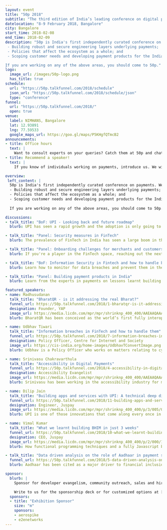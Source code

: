 ```yaml
---
layout: event
title: "50p 2018"
subtitle: "The third edition of India’s leading conference on digital payments"
datelocation: "8-9 February 2018, Bangalore"
city: Bangalore
start_time: 2018-02-08
end_time: 2018-02-09
description: "50p is India's first independently curated conference on payments. We bring stakeholders in the ecosystem to dialogue and collaborate on: 
 - Building robust and secure engineering layers underlying payments; 
 - Policies that affect the ecosystem as a whole; and 
 - Scoping customer needs and developing payment products for the Indian market. 

If you are working on any of the above areas, you should come to 50p."
logo:
  image_url: /images/50p-logo.png
  has_title: true
schedule:
  url: "https://50p.talkfunnel.com/2018/schedule"
  json_url: "https://50p.talkfunnel.com/2018/schedule/json"
  type: "conference"
funnel:
  url: "https://50p.talkfunnel.com/2018/"
  open: true
venue:
  label: NIMHANS, Bangalore
  lat: 12.93891
  lng: 77.59533
  google_maps_url: https://goo.gl/maps/P5KHgfQTmcB2
announcements:
- title: Office hours
  text: |
    Want to consult experts on your queries? Catch them at 50p and chat with them individually.
- title: Recommend a speaker!
  text: |
    If you know of individuals working on payments, introduce us. We will provide them a platform to share their work at the conference. To recommend a speaker, [click here](mailto:50p.editorial@hasgeek.com).

overview:
 left_content: |
  50p is India's first independently curated conference on payments. We bring stakeholders in the ecosystem to dialogue and collaborate on: 
  - Building robust and secure engineering layers underlying payments; 
  - Policies that affect the ecosystem as a whole; and 
  - Scoping customer needs and developing payment products for the Indian market. 
  
  If you are working on any of the above areas, you should come to 50p.

discussions:
- talk_title: "BoF: UPI - Looking back and future roadmap"
  blurb: UPI has seen a rapid growth and the adoption is only going to increase over the enxt year. If you're building apps and services on top of UPI, there are a lot of unanswered questions. This Birds of a Feather session aims to provide a neutral discussion space for all stakeholders in the UPI platform to come together and discuss the pain points, quirks and what lies ahead for UPI.

- talk_title: "Panel: Security measures in FinTech"
  blurb: The prevalence of FinTech in India has seen a large boom in the past year. With every company jumping in on the bandwagon, security is usually an after thought in FinTech. The panel on Security in FinTech aims to demistify some of the common security pitfalls and explores the best practices for security in FinTech. Panelists and moderators will be announced soon.

- talk_title: "Panel: Onboarding challenges for merchants and customers in tier 2 and 3 cities"
  blurb: If you're a player in the FinTech space, reaching out the next billion people in India is the hardest challenge. Learn from industry stallwards and experts in the field on what you can do to improve you reach to the traditionally underserved population. Panelists and moderators will be announced soon.

- talk_title: "BoF: Information Security in Fintech and how to handle breaches"
  blurb: Learn how to monitor for data breaches and prevent them in the first place to avoid losing valuable data to hackers and vulnerabilities. Set up checks and measures in your company along with a contingency plan to handle a breach. This BoF will help you learn how to get started with thinking about security from practitioners and security experts.

- talk_title: "Panel: Building payment products in India"
  blurb: Learn from the experts in payments on lessons learnt building payment products in India. Panelits and moderator will be announced shortly. 

featured_speakers:
- name: Madhusudanan
  talk_title: "BharatQR - is it addressing the real Bharat?"
  funnel_url: https://50p.talkfunnel.com/2018/1-bharatqr-is-it-addressing-the-real-bharat
  designation: Founder, YAP
  image_url: https://media.licdn.com/mpr/mpr/shrinknp_400_400/AAEAAQAAAAAAAAv0AAAAJDVmYWY1MDRlLWYxNWQtNDY0OS05NjFjLTBjN2FjMTU1OTRiNQ.jpg
  blurb: BharatQR has been conceived as the world’s first fully interoperable mobile based push payments product that works on the Payments card network rails. With the launch of UPI 2.0 specifications, BharatQR now encompasses the Visa, Mastercard, Rupay and UPI standards in one QR code. The talk will focus on the architecture behind BharatQR and how it will play out in the larger game of interoperability in India. 

- name: Udbhav Tiwari
  talk_title: "Information breaches in FinTech and how to handle them"
  funnel_url: https://50p.talkfunnel.com/2018/7-information-breaches-in-fintech-and-how-to-handle-
  designation: Policy Officer, Centre for Internet and Society
  image_url: https://cis-india.org/home-images/UdbhavTConvertImage.png
  blurb: Udbhav is a Policy Officer who works on matters relating to cyber security, digital payments, privacy and artificial intelligence. Information breaches are a serious concern for businesses and consumers alike. Businesses risk losing customer data, trust and even revenue when a breach happens. For consumers, breaches expose personally identifiable data, which can be misused. The talk will walk through the liabilities of each party involved in an information breach, what the best practices are and how can such a situation be handled.

- name: Srinivasu Chakravarthula
  talk_title: "Accessibility in Digital Payments"
  funnel_url: https://50p.talkfunnel.com/2018/4-accessibility-in-digital-payments
  designation: Accessibility Evangelist
  image_url: https://media.licdn.com/mpr/mpr/shrinknp_400_400/AAEAAQAAAAAAAAzQAAAAJDQ4MzdiYjhjLWYzYzctNDk2NC1hMWIzLTRkNGIzMzM3NWQ1Zg.jpg
  blurb: Srinivasu has been working in the accessibility industry for more than 10 years and passionately raises awareness about accessibility, turning reactive customers into proactive customers. Srinivasu will be speaking on the state of accessibility support in digital payments and the best practices for mobile, web and face-to-face digital payments, both from a technology standpoint as well as real world challenges in designing successful accessible interfaces and experiences.

- name: Dilip Jain
  talk_title: "Building apps and services with UPI: A technical deep dive"
  funnel_url: https://50p.talkfunnel.com/2018/11-building-apps-and-services-with-upi-a-technical-de
  designation: Engineer, Juspay
  image_url: https://media.licdn.com/mpr/mpr/shrinknp_400_400/p/3/005/04e/22c/13b5765.jpg
  blurb: UPI is one of those innovations that come along every once in a while and transform the landscape. By reducing friction in payments, it has opened up new product possibilities. To unlock those possibilities you need to know your way around and ask the right questions. This talk is a sort of techno-business map that we’ve plotted from our own journeys in the UPI universe. We will look at how UPI is architected, the APIs it exposes, the payment experiences that it enables and then dive deep into a couple of payment flow implementations to see how things really work under the hood.

- name: Vimal Kumar
  talk_title: "What we learnt building BHIM in just 3 weeks"
  funnel_url: https://50p.talkfunnel.com/2018/10-what-we-learnt-building-bhim-in-just-3-weeks
  designation: CEO, Juspay
  image_url: https://media.licdn.com/mpr/mpr/shrinknp_400_400/p/2/000/193/01d/1973d5d.jpg
  blurb: How functional programming techniques and a fully Javascript based app development platform helped us to build BHIM & *99# in 3 weeks. We created BHIM and it’s USSD counterpart *99# in just 3 weeks. This was primarily because of adoption of pure functional programming techniques and usage of a custom built javascript based app development framework. Javascript unified multiple platforms and had an impact on reducing the overall effort. Functional programming techniques enabled multiple teams to work in a hyper parallel mode and assemble components in a robust way in a short timespan. Here we share our learnings.

- talk_title: "Data driven analysis on the role of Aadhaar in payment systems"
  funnel_url: https://50p.talkfunnel.com/2018/5-data-driven-analysis-on-role-of-aadhaar-in-payment
  blurb: Aadhaar has been cited as a major driver to financial inclusion and providing the infrastructure to under-banked to make payments, access banking through banking correspondants. Understand the role of various payment systems which use aadhaar and analyze their performance from available data related to them.

sponsor:
  blurb: |
    Sponsor for developer evangelism, community outreach, sales and hiring.

    Write to us for the sponsorship deck or for customized options at [info@hasgeek.com](mailto:info@hasgeek.com)
  sponsors:
  - title: "Exhibition Sponsor"
    size: "m"
    sponsors:
    - aerospike
    - e2enetworks
---
```

